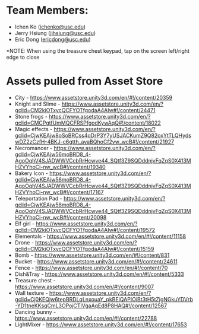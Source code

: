 # Team Members: #
* Ichen Ko (ichenko@usc.edu)
* Jerry Hsiung (jjhsiung@usc.edu)
* Eric Dong (ericdong@usc.edu)

*NOTE: When using the treasure chest keypad, tap on the screen left/right edge to close

# Assets pulled from Asset Store #
* City - https://www.assetstore.unity3d.com/en/#!/content/20359
* Knight and Slime - https://www.assetstore.unity3d.com/en/?gclid=CM2kiOTxycQCFYOTfgodaA4AIw#!/content/24471
* Stone frogs - https://www.assetstore.unity3d.com/en/?gclid=CMCPgtfUmMQCFRSPfgodKywAqQ#!/content/18022
* Magic effects - https://www.assetstore.unity3d.com/en/?gclid=CjwKEAjw8oSoBRCss4qDrP3Y7yUSJACKumZ9Q82oxYtTLQHydswDZ2zCzfH-4BKJ-c6gtth_avaBQhoCf2vw_wcB#!/content/21927
* Necromancer - https://www.assetstore.unity3d.com/en/?gclid=CjwKEAjw56moBRD8_4-AgoOqhV4SJADWWVCcbRrHcwve44_SQtf3Z9SQDddnjvFqZqS0X413MHZVYhoCi-nw_wcB#!/content/19340
* Bakery Icon - https://www.assetstore.unity3d.com/en/?gclid=CjwKEAjw56moBRD8_4-AgoOqhV4SJADWWVCcbRrHcwve44_SQtf3Z9SQDddnjvFqZqS0X413MHZVYhoCi-nw_wcB#!/content/17167
* Teleportation Pad - https://www.assetstore.unity3d.com/en/?gclid=CjwKEAjw56moBRD8_4-AgoOqhV4SJADWWVCcbRrHcwve44_SQtf3Z9SQDddnjvFqZqS0X413MHZVYhoCi-nw_wcB#!/content/20098
* Elf girl - https://www.assetstore.unity3d.com/en/?gclid=CM2kiOTxycQCFYOTfgodaA4AIw#!/content/19572
* Elementals - https://www.assetstore.unity3d.com/en/#!/content/11158
* Drone - https://www.assetstore.unity3d.com/en/?gclid=CM2kiOTxycQCFYOTfgodaA4AIw#!/content/15159
* Bomb - https://www.assetstore.unity3d.com/en/#!/content/831
* Bucket - https://www.assetstore.unity3d.com/en/#!/content/24611
* Fence - https://www.assetstore.unity3d.com/en/#!/content/70
* Dish&Tray - https://www.assetstore.unity3d.com/en/#!/content/5333
* Treasure chest - https://www.assetstore.unity3d.com/en/#!/content/9007
* Wall texture - https://www.assetstore.unity3d.com/en/?gclid=Cj0KEQjw6tepBRDLqLnxouaY_pkBEiQAPIOiBt3tH5tZjgNGkuYDVrb-YD1tneKKsqCmL3OPojCTlVgaAqEd8P8HAQ#!/content/12567
* Dancing bunny - https://www.assetstore.unity3d.com/en/#!/content/22788
* LightMixer - https://www.assetstore.unity3d.com/en/#!/content/17653